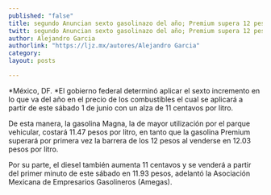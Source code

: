 ```yaml
---
published: "false"
title: segundo Anuncian sexto gasolinazo del año; Premium supera 12 pesos por litro
twitt: segundo Anuncian sexto gasolinazo del año; Premium supera 12 pesos por litro
author: Alejandro Garcia
authorlink: "https://ljz.mx/autores/Alejandro Garcia"
category: 
layout: posts

---
```



*México, DF. *El gobierno federal determinó aplicar el sexto incremento en
lo que va del año en el precio de los combustibles el cual se aplicará a
partir de este sábado 1 de junio con un alza de 11 centavos por litro.

 De esta manera, la gasolina Magna, la de mayor utilización por el parque
vehicular, costará 11.47 pesos por litro, en tanto que la gasolina Premium
superará por primera vez la barrera de los 12 pesos al venderse en 12.03
pesos por litro.

Por su parte, el diesel también aumenta 11 centavos y se venderá a partir
del primer minuto de este sábado en 11.93 pesos, adelantó la Asociación
Mexicana de Empresarios Gasolineros (Amegas).


